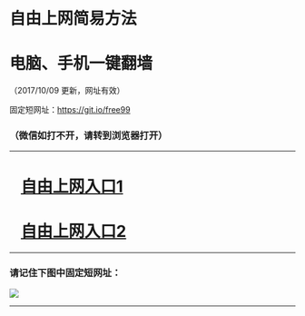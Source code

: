 ﻿# 自由上网简易方法

# 电脑、手机一键翻墙

（2017/10/09 更新，网址有效）

固定短网址：https://git.io/free99

### （微信如打不开，请转到浏览器打开）


***





# &nbsp;&nbsp; <a href="http://ft159821241.fwq-tz-1001.info/fwqtz01.html?t=100900132307 " target="_blank">自由上网入口1</a>
# &nbsp;&nbsp; <a href="http://ft2736931937.fwq-tz-1002.info/fwqtz02.html?t=10090017982 " target="_blank">自由上网入口2</a>
***

### 请记住下图中固定短网址：

<img src="https://s3-us-west-2.amazonaws.com/fwq-1001/yjfq-20170905okok.png" /> 


***

